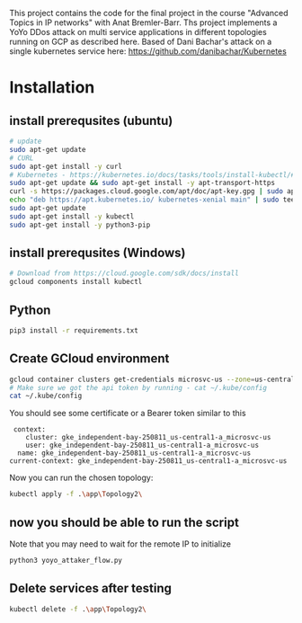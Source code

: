 This project contains the code for the final project in the course "Advanced Topics in IP networks" with Anat Bremler-Barr.
Ths project implements a YoYo DDos attack on multi service applications in different topologies running on GCP as described here.
Based of Dani Bachar's attack on a single kubernetes service here: https://github.com/danibachar/Kubernetes
# Installation

## install prerequsites (ubuntu)
```sh
# update
sudo apt-get update
# CURL
sudo apt-get install -y curl
# Kubernetes - https://kubernetes.io/docs/tasks/tools/install-kubectl/#install-kubectl-on-linux
sudo apt-get update && sudo apt-get install -y apt-transport-https
curl -s https://packages.cloud.google.com/apt/doc/apt-key.gpg | sudo apt-key add -
echo "deb https://apt.kubernetes.io/ kubernetes-xenial main" | sudo tee -a /etc/apt/sources.list.d/kubernetes.list
sudo apt-get update
sudo apt-get install -y kubectl
sudo apt-get install -y python3-pip
```
## install prerequsites (Windows)
```bash
# Download from https://cloud.google.com/sdk/docs/install
gcloud components install kubectl
```
## Python
```sh
pip3 install -r requirements.txt
```
## Create GCloud environment 
```sh
gcloud container clusters get-credentials microsvc-us --zone=us-central1-a
# Make sure we got the api token by running - cat ~/.kube/config
cat ~/.kube/config
```
You should see some certificate or a Bearer token similar to this
```
 context:
    cluster: gke_independent-bay-250811_us-central1-a_microsvc-us
    user: gke_independent-bay-250811_us-central1-a_microsvc-us
  name: gke_independent-bay-250811_us-central1-a_microsvc-us
current-context: gke_independent-bay-250811_us-central1-a_microsvc-us
```
Now you can run the chosen topology:
```sh
kubectl apply -f .\app\Topology2\
```
## now you should be able to run the script
Note that you may need to wait for the remote IP to initialize
```sh
python3 yoyo_attaker_flow.py
```
## Delete services after testing
```sh
kubectl delete -f .\app\Topology2\
```